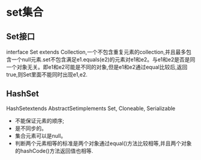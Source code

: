 # set集合
## Set接口
interface Set<E> extends Collection<E>,一个不包含重复元素的collection,并且最多包含一个null元素.set不包含满足e1.equals(e2)的元素对e1和e2。与e1和e2是否是同一个对象无关。即e1和e2可能是不同的对象,但是e1和e2通过equal比较后,返回true,则Set里面不能同时出现e1,e2.

## HashSet
HashSet<E>extends AbstractSet<E>implements Set<E>, Cloneable, Serializable
* 不能保证元素的顺序;
* 是不同步的。
* 集合元素可以是null。
* 判断两个元素相等的标准是两个对象通过equal()方法比较相等,并且两个对象的hashCode()方法返回值也相等.


